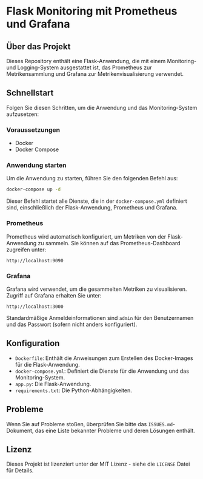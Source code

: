 
# Flask Monitoring mit Prometheus und Grafana

## Über das Projekt
Dieses Repository enthält eine Flask-Anwendung, die mit einem Monitoring- und Logging-System ausgestattet ist, das Prometheus zur Metrikensammlung und Grafana zur Metrikenvisualisierung verwendet.

## Schnellstart
Folgen Sie diesen Schritten, um die Anwendung und das Monitoring-System aufzusetzen:

### Voraussetzungen
- Docker
- Docker Compose

### Anwendung starten
Um die Anwendung zu starten, führen Sie den folgenden Befehl aus:
```sh
docker-compose up -d
```

Dieser Befehl startet alle Dienste, die in der `docker-compose.yml` definiert sind, einschließlich der Flask-Anwendung, Prometheus und Grafana.

### Prometheus
Prometheus wird automatisch konfiguriert, um Metriken von der Flask-Anwendung zu sammeln. Sie können auf das Prometheus-Dashboard zugreifen unter:
```
http://localhost:9090
```

### Grafana
Grafana wird verwendet, um die gesammelten Metriken zu visualisieren. Zugriff auf Grafana erhalten Sie unter:
```
http://localhost:3000
```
Standardmäßige Anmeldeinformationen sind `admin` für den Benutzernamen und das Passwort (sofern nicht anders konfiguriert).

## Konfiguration
- `Dockerfile`: Enthält die Anweisungen zum Erstellen des Docker-Images für die Flask-Anwendung.
- `docker-compose.yml`: Definiert die Dienste für die Anwendung und das Monitoring-System.
- `app.py`: Die Flask-Anwendung.
- `requirements.txt`: Die Python-Abhängigkeiten.

## Probleme
Wenn Sie auf Probleme stoßen, überprüfen Sie bitte das `ISSUES.md`-Dokument, das eine Liste bekannter Probleme und deren Lösungen enthält.

## Lizenz
Dieses Projekt ist lizenziert unter der MIT Lizenz - siehe die `LICENSE` Datei für Details.
